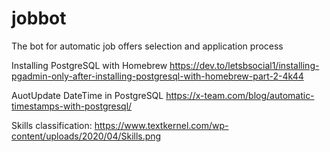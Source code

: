 # jobbot
The bot for automatic job offers selection and application process

Installing PostgreSQL with Homebrew
https://dev.to/letsbsocial1/installing-pgadmin-only-after-installing-postgresql-with-homebrew-part-2-4k44

AuotUpdate DateTime in PostgreSQL
https://x-team.com/blog/automatic-timestamps-with-postgresql/

Skills classification: 
https://www.textkernel.com/wp-content/uploads/2020/04/Skills.png

